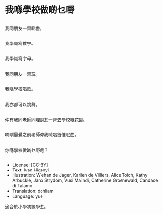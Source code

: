 # 我喺學校做啲乜嘢

##
我同朋友一齊睇書。

##
我學識寫數字。

##
我學識寫字母。

##
我同朋友一齊玩。

##
我喺學校唱歌。

##
我亦都可以跳舞。

##
仲有我同老師同埋朋友一齊去學校嘅花園。

##
响瞓晏覺之前老師俾我哋唱首催眠曲。

##
你喺學校做啲乜嘢呢？

##
* License: [CC-BY]
* Text: Ivan Higenyi
* Illustration: Wiehan de Jager, Karlien de Villiers, Alice Toich, Kathy Arbuckle, Jano Strydom, Vusi Malindi, Catherine Groenewald, Candace di Talamo
* Translation: dohliam
* Language: yue

適合於小學初級學生。
